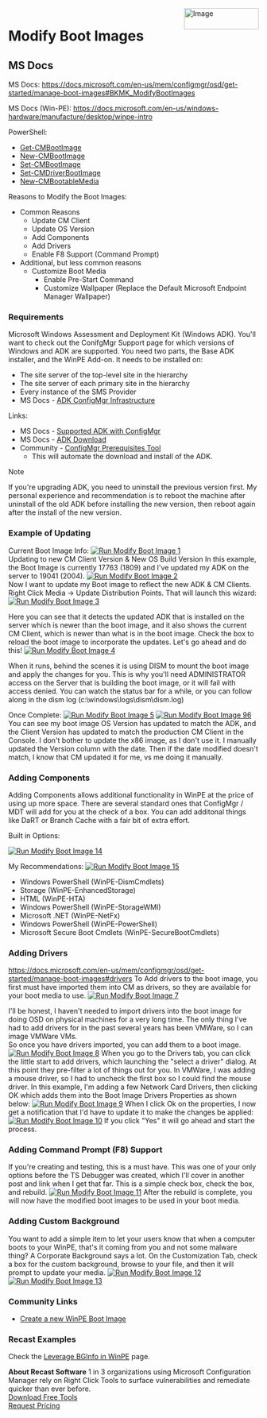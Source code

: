 <img style="float: right;" src="https://www.recastsoftware.com/wp-content/uploads/2021/10/Recast-Logo-Dark_Horizontal.svg"  alt="Image" height="43" width="150">

# Modify Boot Images

## MS Docs

MS Docs: <https://docs.microsoft.com/en-us/mem/configmgr/osd/get-started/manage-boot-images#BKMK_ModifyBootImages>

MS Docs (Win-PE): <https://docs.microsoft.com/en-us/windows-hardware/manufacture/desktop/winpe-intro>

PowerShell:

- [Get-CMBootImage](https://docs.microsoft.com/en-us/powershell/module/configurationmanager/Get-CMBootImage?view=sccm-ps)
- [New-CMBootImage](https://docs.microsoft.com/en-us/powershell/module/configurationmanager/New-CMBootImage?view=sccm-ps)
- [Set-CMBootImage](https://docs.microsoft.com/en-us/powershell/module/configurationmanager/Set-CMBootImage?view=sccm-ps)
- [Set-CMDriverBootImage](https://docs.microsoft.com/en-us/powershell/module/configurationmanager/Set-CMDriverBootImage?view=sccm-ps)
- [New-CMBootableMedia](https://docs.microsoft.com/en-us/powershell/module/configurationmanager/New-CMBootableMedia?view=sccm-ps)

Reasons to Modify the Boot Images:

- Common Reasons
  - Update CM Client
  - Update OS Version
  - Add Components
  - Add Drivers
  - Enable F8 Support (Command Prompt)
- Additional, but less common reasons
  - Customize Boot Media
    - Enable Pre-Start Command
    - Customize Wallpaper (Replace the Default Microsoft Endpoint Manager Wallpaper)

### Requirements

Microsoft Windows Assessment and Deployment Kit (Windows ADK).  You'll want to check out the ConifgMgr Support page for which versions of Windows and ADK are supported.  You need two parts, the Base ADK installer, and the WinPE Add-on.  It needs to be installed on:

- The site server of the top-level site in the hierarchy
- The site server of each primary site in the hierarchy
- Every instance of the SMS Provider
- MS Docs - [ADK ConfigMgr Infrastructure](https://docs.microsoft.com/en-us/mem/configmgr/osd/plan-design/infrastructure-requirements-for-operating-system-deployment#windows-adk-for-windows-10)

Links:

- MS Docs - [Supported ADK with ConfigMgr](https://docs.microsoft.com/en-us/mem/configmgr/core/plan-design/configs/support-for-windows-10#windows-10-adk)
- MS Docs - [ADK Download](https://docs.microsoft.com/en-us/windows-hardware/get-started/adk-install)
- Community - [ConfigMgr Prerequisites Tool](https://msendpointmgr.com/configmgr-prerequisites-tool/)
  - This will automate the download and install of the ADK.

> [!NOTE]
> If you're upgrading ADK, you need to uninstall the previous version first. My personal experience and recommendation is to reboot the machine after uninstall of the old ADK before installing the new version, then reboot again after the install of the new version.

### Example of Updating  

Current Boot Image Info:
[![Run Modify Boot Image 1](media/ModifyBoot01.png)](media/ModifyBoot01.png)  
Updating to new CM Client Version & New OS Build Version
In this example, the Boot Image is currently 17763 (1809) and I've updated my ADK on the server to 19041 (2004).
[![Run Modify Boot Image 2](media/ModifyBoot02.png)](media/ModifyBoot02.png)  
Now I want to update my Boot image to reflect the new ADK & CM Clients. Right Click Media -> Update Distribution Points.  That will launch this wizard:
[![Run Modify Boot Image 3](media/ModifyBoot03.png)](media/ModifyBoot03.png)  

Here you can see that it detects the updated ADK that is installed on the server which is newer than the boot image, and it also shows the current CM Client, which is newer than what is in the boot image.  Check the box to reload the boot image to incorporate the updates. Let's go ahead and do this!
  [![Run Modify Boot Image 4](media/ModifyBoot04.png)](media/ModifyBoot04.png)

When it runs, behind the scenes it is using DISM to mount the boot image and apply the changes for you.  This is why you'll need ADMINISTRATOR access on the Server that is building the boot image, or it will fail with access denied.
You can watch the status bar for a while, or you can follow along in the dism log (c:\windows\logs\dism\dism.log)

Once Complete:
[![Run Modify Boot Image 5](media/ModifyBoot05.png)](media/ModifyBoot05.png)
[![Run Modify Boot Image 96](media/ModifyBoot06.png)](media/ModifyBoot06.png)
You can see my boot image OS Version has updated to match the ADK, and the Client Version has updated to match the production CM Client in the Console.  I don't bother to update the x86 image, as I don't use it.   I manually updated the Version column with the date.  Then if the date modified doesn't match, I know that CM updated it for me, vs me doing it manually.

### Adding Components

Adding Components allows additional functionality in WinPE at the price of using up more space.  There are several standard ones that ConfigMgr / MDT will add for you at the check of a box.  You can add additonal things like DaRT or Branch Cache with a fair bit of extra effort.  

Built in Options:

[![Run Modify Boot Image 14](media/ModifyBoot14.png)](media/ModifyBoot14.png)

My Recommendations:
[![Run Modify Boot Image 15](media/ModifyBoot15.png)](media/ModifyBoot15.png)

- Windows PowerShell (WinPE-DismCmdlets)
- Storage (WinPE-EnhancedStorage)
- HTML (WinPE-HTA)
- Windows PowerShell (WinPE-StorageWMI)
- Microsoft .NET (WinPE-NetFx)
- Windows PowerShell (WinPE-PowerShell)
- Microsoft Secure Boot Cmdlets (WinPE-SecureBootCmdlets)

### Adding Drivers

<https://docs.microsoft.com/en-us/mem/configmgr/osd/get-started/manage-boot-images#drivers>
To Add drivers to the boot image, you first must have imported them into CM as drivers, so they are available for your boot media to use.
[![Run Modify Boot Image 7](media/ModifyBoot07.png)](media/ModifyBoot07.png)

I'll be honest, I haven't needed to import drivers into the boot image for doing OSD on physical machines for a very long time.  The only thing I've had to add drivers for in the past several years has been VMWare, so I can image VMWare VMs.  
So once you have drivers imported, you can add them to a boot image.
[![Run Modify Boot Image 8](media/ModifyBoot08.png)](media/ModifyBoot08.png)
When you go to the Drivers tab, you can click the little start to add drivers, which launching the "select a driver" dialog.  At this point they pre-filter a lot of things out for you.  In  VMWare, I was adding a mouse driver, so I had to uncheck the first box so I could find the mouse driver.
In this example, I'm adding a few Network Card Drivers, then clicking OK which adds them into the Boot Image Drivers Properties as shown below:
[![Run Modify Boot Image 9](media/ModifyBoot09.png)](media/ModifyBoot09.png)
When I click Ok on the properties, I now get a notification that I'd have to update it to make the changes be applied:
[![Run Modify Boot Image 10](media/ModifyBoot10.png)](media/ModifyBoot10.png)
If you click "Yes" it will go ahead and start the process.

### Adding Command Prompt (F8) Support

If you're creating and testing, this is a must have.  This was one of your only options before the TS Debugger was created, which I'll cover in another post and link when I get that far.
This is a simple check box, check the box, and rebuild.
[![Run Modify Boot Image 11](media/ModifyBoot11.png)](media/ModifyBoot11.png)
After the rebuild is complete, you will now have the modified boot images to be used in your boot media.

### Adding Custom Background

You want to add a simple item to let your users know that when a computer boots to your WinPE, that's it coming from you and not some malware thing?  A Corporate Background says a lot.
 On the Customization Tab, check a box for the custom background, browse to your file, and then it will prompt to update your media.
[![Run Modify Boot Image 12](media/ModifyBoot12.png)](media/ModifyBoot12.png)
[![Run Modify Boot Image 13](media/ModifyBoot13.png)](media/ModifyBoot13.png)

### Community Links

- [Create a new WinPE Boot Image](https://sysmansquad.com/2021/02/22/create-a-new-winpe-boot-image/)

### Recast Examples

Check the [Leverage BGInfo in WinPE](SCCM_TaskSequence_Leverage_BGInfo.md) page.

**About Recast Software**
1 in 3 organizations using Microsoft Configuration Manager rely on Right Click Tools to surface vulnerabilities and remediate quicker than ever before.  
[Download Free Tools](https://www.recastsoftware.com/?utm_source=cmdocs&utm_medium=referral&utm_campaign=cmdocs#formarea)  
[Request Pricing](https://www.recastsoftware.com/pricing?utm_source=cmdocs&utm_medium=referral&utm_campaign=cmdocs)
